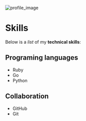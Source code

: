 ![profile_image](https://avatars.githubusercontent.com/u/88913873?s=400&v=4)
# Skills

Below is a _list_ of my **technical skills**:

## Programing languages
- Ruby
- Go
- Python

## Collaboration
- GitHub
- Git
